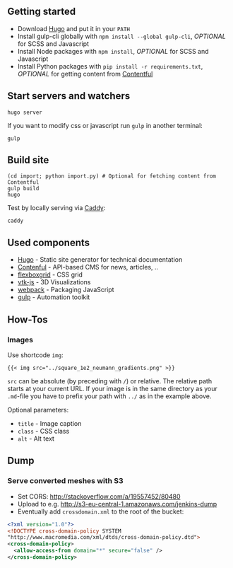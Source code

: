 ## Getting started

- Download [Hugo](https://gohugo.io/#action) and put it in your `PATH`
- Install gulp-cli globally with `npm install --global gulp-cli`, *OPTIONAL* for SCSS and Javascript
- Install Node packages with `npm install`, *OPTIONAL* for SCSS and Javascript
- Install Python packages with `pip install -r requirements.txt`, *OPTIONAL* for getting content from [Contentful](https://app.contentful.com/spaces/4nuqzxntzxks)

## Start servers and watchers

    hugo server

If you want to modify css or javascript run `gulp` in another terminal:

    gulp

## Build site

    (cd import; python import.py) # Optional for fetching content from Contentful
    gulp build
    hugo

Test by locally serving via [Caddy](https://caddyserver.com):

    caddy

## Used components

- [Hugo](https://gothugo.com) - Static site generator for technical documentation
- [Contenful](https://www.contentful.com/) -  API-based CMS for news, articles, ..
- [flexboxgrid](http://flexboxgrid.com/) - CSS grid
- [vtk-js](https://kitware.github.io/vtk-js/) - 3D Visualizations
- [webpack](https://webpack.github.io/) - Packaging JavaScript
- [gulp](http://gulpjs.com/) - Automation toolkit

## How-Tos

### Images

Use shortcode `img`:

```
{{< img src="../square_1e2_neumann_gradients.png" >}}
```

`src` can be absolute (by preceding with `/`) or relative. The relative path starts at your current URL. If your image is in the same directory as your `.md`-file you have to prefix your path with `../` as in the example above.

Optional parameters:

- `title` - Image caption
- `class` - CSS class
- `alt` - Alt text

## Dump

### Serve converted meshes with S3

- Set CORS: http://stackoverflow.com/a/19557452/80480
- Upload to e.g. http://s3-eu-central-1.amazonaws.com/jenkins-dump
- Eventually add `crossdomain.xml` to the root of the bucket:

```xml
<?xml version="1.0"?>
<!DOCTYPE cross-domain-policy SYSTEM
"http://www.macromedia.com/xml/dtds/cross-domain-policy.dtd">
<cross-domain-policy>
  <allow-access-from domain="*" secure="false" />
</cross-domain-policy>
```
